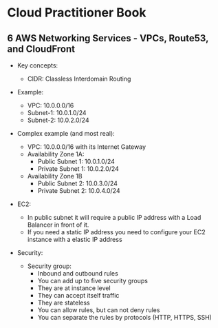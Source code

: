 # Cloud Practitioner Book

## 6 AWS Networking Services - VPCs, Route53, and CloudFront

* Key concepts:
    * CIDR: Classless Interdomain Routing

* Example:
    * VPC: 10.0.0.0/16
    * Subnet-1: 10.0.1.0/24
    * Subnet-2: 10.0.2.0/24

* Complex example (and most real):
    * VPC: 10.0.0.0/16 with its Internet Gateway
    * Availability Zone 1A:
        * Public Subnet 1: 10.0.1.0/24
        * Private Subnet 1: 10.0.2.0/24
    * Availability Zone 1B
        * Public Subnet 2: 10.0.3.0/24
        * Private Subnet 2: 10.0.4.0/24

* EC2:
    * In public subnet it will require a public IP address with a Load Balancer in front of it.
    * If you need a static IP address you need to configure your EC2 instance with a elastic IP address

* Security:
    * Security group:
        * Inbound and outbound rules
        * You can add up to five security groups
        * They are at instance level
        * They can accept itself traffic
        * They are stateless
        * You can allow rules, but can not deny rules
        * You can separate the rules by protocols (HTTP, HTTPS, SSH)